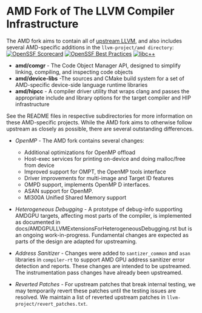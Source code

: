 # AMD Fork of The LLVM Compiler Infrastructure

The AMD fork aims to contain all of [upstream LLVM](https://github.com/llvm/llvm-project), and also includes several AMD-specific additions in the `llvm-project/amd directory`:
[![OpenSSF Scorecard](https://api.securityscorecards.dev/projects/github.com/llvm/llvm-project/badge)](https://securityscorecards.dev/viewer/?uri=github.com/llvm/llvm-project)
[![OpenSSF Best Practices](https://www.bestpractices.dev/projects/8273/badge)](https://www.bestpractices.dev/projects/8273)
[![libc++](https://github.com/llvm/llvm-project/actions/workflows/libcxx-build-and-test.yaml/badge.svg?branch=main&event=schedule)](https://github.com/llvm/llvm-project/actions/workflows/libcxx-build-and-test.yaml?query=event%3Aschedule)

- **amd/comgr** - The Code Object Manager API, designed to simplify linking, compiling, and inspecting code objects
- **amd/device-libs** -The sources and CMake build system for a set of AMD-specific device-side language runtime libraries
- **amd/hipcc** - A compiler driver utility that wraps clang and passes the appropriate include and library options for the target compiler and HIP infrastructure

See the README files in respective subdirectories for more information on these AMD-specific projects. While the AMD fork aims to otherwise follow upstream as closely as possible, there are several outstanding differences.

- *OpenMP* - The AMD fork contains several changes:
    * Additional optimizations for OpenMP offload
    * Host-exec services for printing on-device and doing malloc/free from device
    * Improved support for OMPT, the OpenMP tools interface
    * Driver improvements for multi-image and Target ID features
    * OMPD support, implements OpenMP D interfaces.
    * ASAN support for OpenMP. 
    * MI300A Unified Shared Memory support

- *Heterogeneous Debugging* - A prototype of debug-info supporting AMDGPU targets, affecting most parts of the compiler, is implemented as documented in docs/AMDGPULLVMExtensionsForHeterogeneousDebugging.rst but is an ongoing work-in-progress. Fundamental changes are expected as parts of the design are adapted for upstreaming.
- *Address Sanitizer* - Changes were added to `santizer_common` and `asan` libraries in `compiler-rt` to support AMD GPU address sanitizer error detection and reports.  These changes are intended to be upstreamed.  The instrumentation pass changes have already been upstreamed.
- *Reverted Patches* - For upstream patches that break internal testing, we may temporarily revert these patches until the testing issues are resolved. We maintain a list of reverted upstream patches in `llvm-project/revert_patches.txt`.
